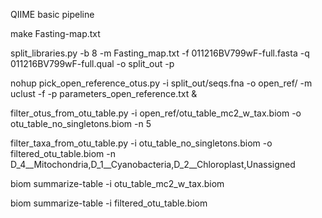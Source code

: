 QIIME basic pipeline

make Fasting-map.txt

split_libraries.py -b 8 -m Fasting_map.txt -f 011216BV799wF-full.fasta -q 011216BV799wF-full.qual -o split_out -p

nohup pick_open_reference_otus.py -i split_out/seqs.fna -o open_ref/ -m uclust -f -p parameters_open_reference.txt &

filter_otus_from_otu_table.py -i open_ref/otu_table_mc2_w_tax.biom -o otu_table_no_singletons.biom -n 5

filter_taxa_from_otu_table.py -i otu_table_no_singletons.biom -o filtered_otu_table.biom -n D_4__Mitochondria,D_1__Cyanobacteria,D_2__Chloroplast,Unassigned

biom summarize-table -i otu_table_mc2_w_tax.biom

biom summarize-table -i filtered_otu_table.biom

